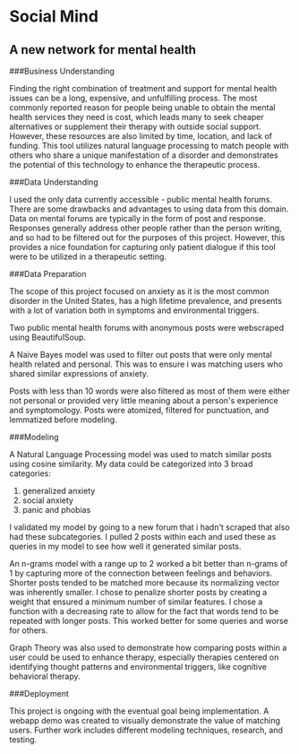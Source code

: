 # Social Mind

## A new network for mental health

###Business Understanding

Finding the right combination of treatment and support
for mental health issues can be a long, expensive, and unfulfilling process.
The most commonly reported reason for people being unable to obtain
the mental health services they need is cost, which leads many to seek
cheaper alternatives or supplement their therapy with outside social support.
However, these resources are also limited by time, location, and lack of funding.
This tool utilizes natural language processing to match people with others who
share a unique manifestation of a disorder and demonstrates the potential of
this technology to enhance the therapeutic process.

###Data Understanding

I used the only data currently accessible - public mental health forums. There
are some drawbacks and advantages to using data from this domain. Data on mental forums
are typically in the form of post and response. Responses generally address other
people rather than the person writing, and so had to be filtered out for the
purposes of this project. However, this provides a nice foundation for capturing
only patient dialogue if this tool were to be utilized in a therapeutic setting.

###Data Preparation

The scope of this project focused on anxiety as it is the most common disorder
in the United States, has a high lifetime prevalence, and presents with a lot of variation
both in symptoms and environmental triggers.

Two public mental health forums
with anonymous posts were webscraped using BeautifulSoup.

A Naive Bayes model was used to filter out posts that were only mental health
related and personal. This was to ensure i was matching users who shared similar
expressions of anxiety.

Posts with less than 10 words were also filtered as most of them were either not
personal or provided very little meaning about a person's experience and symptomology.
Posts were atomized, filtered for punctuation, and lemmatized before modeling.  

###Modeling

A Natural Language Processing model was used to match similar posts using
cosine similarity. My data could be categorized into 3 broad categories:

1) generalized anxiety
2) social anxiety
3) panic and phobias

I validated my model by going to a new forum that i hadn't scraped that also
had these subcategories. I pulled 2 posts within each and used these as queries in
my model to see how well it generated similar posts.

An n-grams model with a range up to 2 worked a bit better than n-grams of 1 by
capturing more of the connection between feelings and behaviors. Shorter posts
tended to be matched more because its normalizing vector was inherently smaller.
I chose to penalize shorter posts by creating a weight that ensured a minimum number
of similar features. I chose a function with a decreasing rate to allow for the fact
that words tend to be repeated with longer posts. This worked better for
some queries and worse for others.

Graph Theory was also used to demonstrate how comparing posts within a user
could be used to enhance therapy, especially therapies centered on identifying
thought patterns and environmental triggers, like cognitive behavioral therapy.

###Deployment

This project is ongoing with the eventual goal being implementation. A webapp
demo was created to visually demonstrate the value of matching users. Further work
includes different modeling techniques, research, and testing.  
